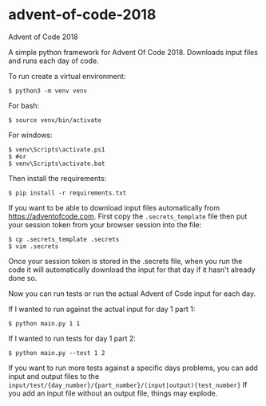 # advent-of-code-2018
Advent of Code 2018

A simple python framework for Advent Of Code 2018. 
Downloads input files and runs each day of code. 

To run create a virtual environment:
```commandline
$ python3 -m venv venv
```
For bash: 
```commandline
$ source venv/bin/activate
```
For windows:
```commandline
$ venv\Scripts\activate.ps1
$ #or
$ venv\Scripts\activate.bat
```
Then install the requirements: 
```commandline
$ pip install -r requirements.txt
```

If you want to be able to download input files automatically from https://adventofcode.com. First copy the `.secrets_template` file
then put your session token from your browser session into the file:
```commandline
$ cp .secrets_template .secrets
$ vim .secrets
```

Once your session token is stored in the .secrets file, when you run the code it will automatically download the input for that day if it hasn't already done so. 

Now you can run tests or run the actual Advent of Code input for each day. 


If I wanted to run against the actual input for day 1 part 1: 
```commandline
$ python main.py 1 1
```

If I wanted to run tests for day 1 part 2:
```commandline
$ python main.py --test 1 2
```

If you want to run more tests against a specific days problems, you can add input and output files to the `input/test/{day_number}/{part_number}/(input|output){test_number}`
If you add an input file without an output file, things may explode. 

